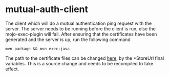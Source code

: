 # mutual-auth-client
The client which will do a mutual authentication ping request with the server.
The server needs to be running before the client is run, else the mojo-exec-plugin will fail.
After ensuring that the certificates have been generated and the server is up, run the following command

```
mvn package && mvn exec:java
```

The path to the certificate files can be changed [here](/src/main/java/com/buga/boxes/main/MutualAuthClient.java), by the *StoreUrl final variables.
This is a source change and needs to be recompiled to take effect.

